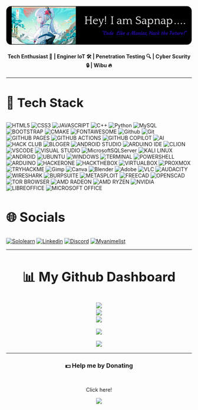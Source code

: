 <div align="center">
    <img src="Image_README/github-profile-3.png">
</div>
<h4 align="center">
    <strong>Tech Enthusiast 🤖 | Enginer IoT 🛠️ | Penetration Testing 🔍 | Cyber Scurity 🔒 | Wibu 🔥</strong>
</h4>

---
<h3 style="font-size:25pt;">📓 Tech Stack</h3>

![HTML5](https://img.shields.io/badge/HTML5-E34F26?style=for-the-badge&logo=html5&logoColor=white) ![CSS3](https://img.shields.io/badge/CSS3-1572B6?style=for-the-badge&logo=css3&logoColor=white) ![JAVASCRIPT](https://img.shields.io/badge/JavaScript-323330?style=for-the-badge&logo=javascript&logoColor=F7DF1E) ![C++](https://img.shields.io/badge/C%2B%2B-00599C?style=for-the-badge&logo=c%2B%2B&logoColor=white) ![Python](https://img.shields.io/badge/python-3670A0?style=for-the-badge&logo=python&logoColor=ffdd54) ![MySQL](https://img.shields.io/badge/mysql-4479A1.svg?style=for-the-badge&logo=mysql&logoColor=white) ![BOOTSTRAP](https://img.shields.io/badge/Bootstrap-563D7C?style=for-the-badge&logo=bootstrap&logoColor=white) ![CMAKE](https://img.shields.io/badge/CMake-064F8C?style=for-the-badge&logo=cmake&logoColor=white) ![FONTAWESOME](https://img.shields.io/badge/Font_Awesome-339AF0?style=for-the-badge&logo=fontawesome&logoColor=white) ![Github](https://img.shields.io/badge/GitHub-100000?style=for-the-badge&logo=github&logoColor=white) ![Git](https://img.shields.io/badge/git-%23F05033.svg?style=for-the-badge&logo=git&logoColor=white) ![GITHUB PAGES](https://img.shields.io/badge/GitHub%20Pages-222222?style=for-the-badge&logo=GitHub%20Pages&logoColor=white) ![GITHUB ACTIONS](https://img.shields.io/badge/Github%20Actions-282a2e?style=for-the-badge&logo=githubactions&logoColor=367cfe) ![GITHUB COPILOT](https://img.shields.io/badge/github%20copilot-000000?style=for-the-badge&logo=githubcopilot&logoColor=white) ![AI](https://img.shields.io/badge/AI-77ffff?style=for-the-badge&logo=ai&logoColor=black) ![HACK CLUB](https://img.shields.io/badge/Hack%20Club-EC3750?style=for-the-badge&logo=Hack%20Club&logoColor=white) ![BLOGER](https://img.shields.io/badge/Blogger-FF5722?style=for-the-badge&logo=blogger&logoColor=white) ![ANDROID STUDIO](https://img.shields.io/badge/Android_Studio-3DDC84?style=for-the-badge&logo=android-studio&logoColor=white) ![ARDUINO IDE](https://img.shields.io/badge/Arduino_IDE-00979D?style=for-the-badge&logo=arduino&logoColor=white) ![CLION](https://img.shields.io/badge/CLion-000000?style=for-the-badge&logo=clion&logoColor=white) ![VSCODE](https://img.shields.io/badge/VSCode-0078D4?style=for-the-badge&logo=visual%20studio%20code&logoColor=white) ![VISUAL STUDIO](https://img.shields.io/badge/Visual_Studio-5C2D91?style=for-the-badge&logo=visual%20studio&logoColor=white) ![MicrosoftSQLServer](https://img.shields.io/badge/Microsoft%20SQL%20Server-CC2927?style=for-the-badge&logo=microsoft%20sql%20server&logoColor=white) ![KALI LINUX](https://img.shields.io/badge/Kali_Linux-00599c?style=for-the-badge&logo=kali-linux&logoColor=white) ![ANDROID](https://img.shields.io/badge/Android-3DDC84?style=for-the-badge&logo=android&logoColor=white) ![UBUNTU](https://img.shields.io/badge/Ubuntu-E95420?style=for-the-badge&logo=ubuntu&logoColor=white) ![WINDOWS](https://img.shields.io/badge/Windows-0078D6?style=for-the-badge&logo=windows&logoColor=white) ![TERMINAL](https://img.shields.io/badge/Terminal-0000CC?style=for-the-badge&logo=terminal&logoColor=white) ![POWERSHELL](https://img.shields.io/badge/powershell-5391FE?style=for-the-badge&logo=powershell&logoColor=white) ![ARDUINO](https://img.shields.io/badge/Arduino-00979D?style=for-the-badge&logo=Arduino&logoColor=white) ![HACKERONE](https://img.shields.io/badge/Hackerone-494649?style=for-the-badge&logo=hackerone&logoColor=white) ![HACKTHEBOX](https://img.shields.io/badge/HackTheBox-111927?style=for-the-badge&logo=Hack%20The%20Box&logoColor=9FEF00) ![VIRTUALBOX](https://img.shields.io/badge/VirtualBox-21416b?style=for-the-badge&logo=VirtualBox&logoColor=orange) ![PROXMOX](https://img.shields.io/badge/Proxmox-E57000?style=for-the-badge&logo=proxmox&logoColor=white) ![TRYHACKME](https://img.shields.io/badge/TryHackMe-212C42?style=for-the-badge&logo=TryHackMe&logoColor=white) ![Gimp](https://img.shields.io/badge/Gimp-657D8B?style=for-the-badge&logo=gimp&logoColor=FFFFFF) ![Canva](https://img.shields.io/badge/Canva-%2300C4CC.svg?style=for-the-badge&logo=Canva&logoColor=white) ![Blender](https://img.shields.io/badge/blender-%23F5792A.svg?style=for-the-badge&logo=blender&logoColor=white) ![Adobe](https://img.shields.io/badge/adobe-%23FF0000.svg?style=for-the-badge&logo=adobe&logoColor=white) ![VLC](https://img.shields.io/badge/VLC-FF8800?style=for-the-badge&logo=vlcmediaplayer&logoColor=white) ![AUDACITY](https://img.shields.io/badge/Audacity-0000CC?style=for-the-badge&logo=audacity&logoColor=white) ![WIRESHARK](https://img.shields.io/badge/Wireshark-1679A7?style=for-the-badge&logo=Wireshark&logoColor=white) ![BURPSUITE](https://img.shields.io/badge/burpsuite-FF6633?style=for-the-badge&logo=burpsuite&logoColor=white) ![METASPLOIT](https://img.shields.io/badge/metasploit-2596CD?style=for-the-badge&logo=metasploit&logoColor=white) ![FREECAD](https://img.shields.io/badge/freecad-%23FF0000.svg?style=for-the-badge&logo=freecad&logoColor=white) ![OPENSCAD](https://img.shields.io/badge/openscad-E57000?style=for-the-badge&logo=openscad&logoColor=brown) ![TOR BROWSER](https://img.shields.io/badge/Tor_Browser-7D4698?style=for-the-badge&logo=Tor-Browser&logoColor=white) ![AMD RADEON](https://img.shields.io/badge/AMD%20Radeon_RX_5500-ED1C24?style=for-the-badge&logo=amd&logoColor=white) ![AMD RYZEN](https://img.shields.io/badge/AMD%20Ryzen_7_3800X-ED1C24?style=for-the-badge&logo=amd&logoColor=white) ![NVIDIA](https://img.shields.io/badge/NVIDIA-GTX1650-76B900?style=for-the-badge&logo=nvidia&logoColor=white) ![LIBREOFFICE](https://img.shields.io/badge/LibreOffice-18A303?style=for-the-badge&logo=LibreOffice&logoColor=white) ![MICROSOFT OFFICE](https://img.shields.io/badge/Microsoft_Office-D83B01?style=for-the-badge&logo=microsoft-office&logoColor=white)

<h3 style="font-size:35px">🌐 Socials</h3>

[![Sololearn](https://img.shields.io/badge/-Sololearn-3a464b?style=for-the-badge&logo=Sololearn&logoColor=white)](https://www.sololearn.com/en/profile/33719532/?ref=app)
[![Linkedin](https://img.shields.io/badge/LinkedIn-0077B5?style=for-the-badge&logo=linkedin&logoColor=white)](#)
[![Discord](https://img.shields.io/badge/Discord-5865F2?style=for-the-badge&logo=discord&logoColor=white)](https://discordapp.com/users/1329741776726265857)
[![Myanimelist](https://img.shields.io/badge/Myanimelist-2E51A2?style=for-the-badge&logo=myanimelist&logoColor=white)](https://myanimelist.net/profile/Sapnap00000)

---
<h3 style="font-size:35px" align="center">📊 My Github Dashboard</h3>
<div align="center">
<img src="https://github-readme-stats.vercel.app/api?username=Sapnap&show=reviews,prs_merged_percentage&show_icons=true&title_color=2e2eff&bg_color=000000&text_color=ffffff&border_color=2e2eff&border_radius=20"/><br>
<img src="https://nirzak-streak-stats.vercel.app/?user=Sapnap00000&theme=github_dark&hide_border=false"/><br>
<img src="https://github-readme-stats.vercel.app/api/top-langs/?username=Sapnap00000&theme=github_dark&hide_border=false&include_all_commits=true&count_private=false&layout=compact"/><br>

<!-- ![Sapnap's GitHub stats](https://github-readme-stats.vercel.app/api?username=Sapnap&show=reviews,prs_merged_percentage&show_icons=true&title_color=2e2eff&bg_color=000000&text_color=ffffff&border_color=2e2eff&border_radius=20)<br/>
![](https://nirzak-streak-stats.vercel.app/?user=Sapnap00000&theme=github_dark&hide_border=false)<br/>
![](https://github-readme-stats.vercel.app/api/top-langs/?username=Sapnap00000&theme=github_dark&hide_border=false&include_all_commits=true&count_private=false&layout=compact) -->


<!-- 🏆 GitHub Trophies -->
<img src="https://github-profile-trophy.vercel.app/?username=Sapnap00000&theme=radical&no-frame=true&no-bg=false&margin-w=4&row=2&column=4"/><br>

<!-- ![](https://github-profile-trophy.vercel.app/?username=Sapnap00000&theme=radical&no-frame=true&no-bg=false&margin-w=4) -->

<!-- 🔝 Top Contributed Repo -->
<img src="https://github-contributor-stats.vercel.app/api?username=Sapnap00000&limit=5&theme=dark&combine_all_yearly_contributions=true"/>

<!-- ![](https://github-contributor-stats.vercel.app/api?username=Sapnap00000&limit=5&theme=dark&combine_all_yearly_contributions=true) -->
</div>

---
<h3 align="center">💵 Help me by Donating</h3><br>
<p align="center">Click here!</p>
<p align="center">
    <a href="https://google.com/">
        <img src="https://img.shields.io/badge/Patreon-F96854?style=for-the-badge&logo=patreon&logoColor=white">
    </a>
</p>

<!-- [![](https://visitcount.itsvg.in/api?id=Sapnap00000&icon=2&color=1)](https://visitcount.itsvg.in) -->
